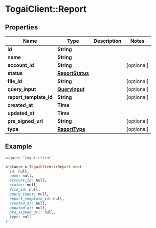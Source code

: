 # TogaiClient::Report

## Properties

| Name | Type | Description | Notes |
| ---- | ---- | ----------- | ----- |
| **id** | **String** |  |  |
| **name** | **String** |  |  |
| **account_id** | **String** |  | [optional] |
| **status** | [**ReportStatus**](ReportStatus.md) |  |  |
| **file_id** | **String** |  | [optional] |
| **query_input** | [**QueryInput**](QueryInput.md) |  | [optional] |
| **report_template_id** | **String** |  | [optional] |
| **created_at** | **Time** |  |  |
| **updated_at** | **Time** |  |  |
| **pre_signed_url** | **String** |  | [optional] |
| **type** | [**ReportType**](ReportType.md) |  | [optional] |

## Example

```ruby
require 'togai_client'

instance = TogaiClient::Report.new(
  id: null,
  name: null,
  account_id: null,
  status: null,
  file_id: null,
  query_input: null,
  report_template_id: null,
  created_at: null,
  updated_at: null,
  pre_signed_url: null,
  type: null
)
```


